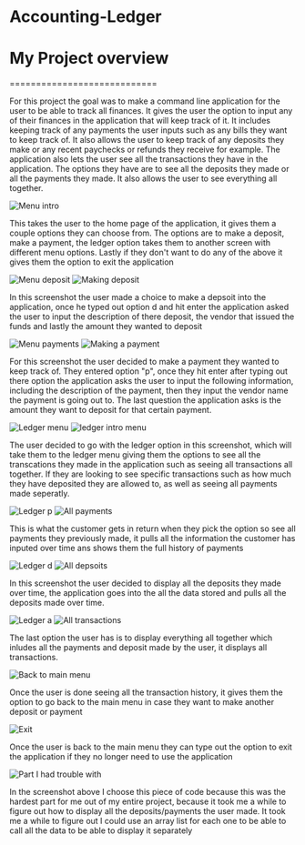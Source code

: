# Accounting-Ledger

# My Project overview

============================

For this project the goal was to make a command line application for the user to be able to track all finances. It gives the user the option to input any of their finances in the application that will keep track of it. It includes keeping track of any payments the user inputs such as any bills they want to keep track of. It also allows the user to keep track of any deposits they make or any recent paychecks or refunds they receive for example. The application also lets the user see all the transactions they have in the application. The options they have are to see all the deposits they made or all the payments they made. It also allows the user to see everything all together.

![Menu intro](images/menu_intro.png)

This takes the user to the home page of the application, it gives them a couple options they can choose from. The options are to make a deposit, make a payment, the ledger option takes them to another screen with different menu options. Lastly if they don't want to do any of the above it gives them the option to exit the application

![Menu deposit](images/menu_d.png)
![Making deposit](images/deposit.png)

In this screenshot the user made a choice to make a depsoit into the application, once he typed out option d and hit enter the application asked the user to input the description of there deposit, the vendor that issued the funds and lastly the amount they wanted to deposit

![Menu payments](images/menu_p.png)
![Making a payment](images/payment.png)

For this screenshot the user decided to make a payment they wanted to keep track of. They entered option "p", once they hit enter after typing out there option the application asks the user to input the following information, including the description of the payment, then they input the vendor name the payment is going out to. The last question the application asks is the amount they want to deposit for that certain payment.

![Ledger menu](images/menu_l.png)
![ledger intro menu](images/ledger_intro.png)

The user decided to go with the ledger option in this screenshot, which will take them to the ledger menu giving them the options to see all the transcations they made in the application such as seeing all transactions all together. If they are looking to see specific transactions such as how much they have deposited they are allowed to, as well as seeing all payments made seperatly.

![Ledger p](images/ledger_p.png)
![All payments](images/all_payments.png)

This is what the customer gets in return when they pick the option so see all payments they previously made, it pulls all the information the customer has inputed over time ans shows them the full history of payments

![Ledger d](images/ledger_d.png)
![All depsoits](images/all_deposit.png)

In this screenshot the user decided to display all the deposits they made over time, the application goes into the all the data stored and pulls all the deposits made over time.

![Ledger a](images/ledger_a.png)
![All transactions](images/all_transactions.png)

The last option the user has is to display everything all together which inludes all the payments and deposit made by the user, it displays all transactions.

![Back to main menu](images/menu_o.png)

Once the user is done seeing all the transaction history, it gives them the option to go back to the main menu in case they want to make another deposit or payment

![Exit](images/menu_x.png)

Once the user is back to the main menu they can type out the option to exit the application if they no longer need to use the application

![Part I had trouble with](images/code.png)

In the screenshot above I choose this piece of code because this was the hardest part for me out of my entire project, because it took me a while to figure out how to display all the deposits/payments the user made. It took me a while to figure out I could use an array list for each one to be able to call all the data to be able to display it separately
